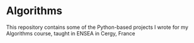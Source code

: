 # Algorithms
This repository contains some of the Python-based projects I wrote for my Algorithms course, taught in ENSEA in Cergy, France
